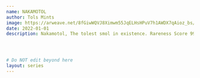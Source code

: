 ```yaml
---
name: NAKAMOTOL
author: Tols Mints
image: https://arweave.net/8fGiwWQVJ8Ximwm55JqELHsHPuV7h1AWDX7qAioz_bs/e5567i_image.gif
date: 2022-01-01
description: Nakamotol, The tolest smol in existence. Rareness Score 99




# Do NOT edit beyond here
layout: series
---
```

